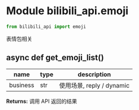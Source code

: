 # Module bilibili_api.emoji

``` python
from bilibili_api import emoji
```

表情包相关

## async def get_emoji_list()

| name | type | description |
| - | - | - |
| business | str | 使用场景, reply / dynamic |

**Returns:** 调用 API 返回的结果

